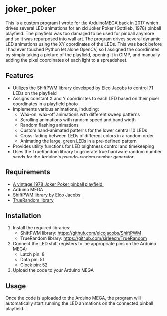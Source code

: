 # joker_poker
This is a custom program I wrote for the ArduinoMEGA back in 2017 which drives several LED animations for an old Joker Poker (Gottlieb, 1978) pinball playfield. The playfield was too damaged to be used for pinball anymore and so it was repurposed into wall art. The program drives several dynamic LED animations using the XY coordinates of the LEDs. This was back before I had ever touched Python let alone OpenCV, so I assigned the coordinates by simply taking a picture of the playfield, opening it in GIMP, and manually adding the pixel coordinates of each light to a spreadsheet. 


## Features

- Utilizes the ShiftPWM library developed by Elco Jacobs to control 71 LEDs on the playfield
- Assigns constant X and Y coordinates to each LED based on their pixel coordinates in a playfield photo
- Implements various animations, including:
  - Wax-on, wax-off animations with different sweep patterns
  - Scrolling animations with random speed and band width
  - Random flashing animations
  - Custom hand-animated patterns for the lower central 10 LEDs
  - Cross-fading between LEDs of different colors in a random order
  - Animating the large, green LEDs in a pre-defined pattern
- Provides utility functions for LED brightness control and timekeeping
- Uses the TrueRandom library to generate true hardware random number seeds for the Arduino's pseudo-random number generator

## Requirements
- [A vintage 1978 Joker Poker pinball playfield.](https://www.ipdb.org/machine.cgi?gid=1306)
- Arduino MEGA
- [ShiftPWM library by Elco Jacobs](https://github.com/elcojacobs/ShiftPWM)
- [TrueRandom library](https://github.com/sirleech/TrueRandom)

## Installation

1. Install the required libraries:
   - ShiftPWM library: https://github.com/elcojacobs/ShiftPWM
   - TrueRandom library: https://github.com/sirleech/TrueRandom
2. Connect the LED shift registers to the appropriate pins on the Arduino MEGA:
   - Latch pin: 8
   - Data pin: 51
   - Clock pin: 52
3. Upload the code to your Arduino MEGA

## Usage

Once the code is uploaded to the Arduino MEGA, the program will automatically start running the LED animations on the connected pinball playfield.
